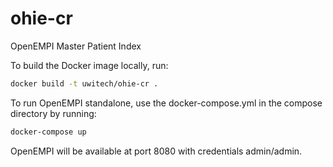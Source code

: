 # ohie-cr
OpenEMPI Master Patient Index

To build the Docker image locally, run:

```bash
docker build -t uwitech/ohie-cr .
```

To run OpenEMPI standalone, use the docker-compose.yml in the compose directory by running:

```bash
docker-compose up
```

OpenEMPI will be available at port 8080 with credentials admin/admin.
